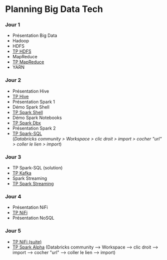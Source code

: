 # Planning Big Data Tech


### Jour 1
- Présentation Big Data
- Hadoop
- HDFS
- [TP HDFS](https://github.com/mehdi-lamrani/hadoop-workshop/blob/master/02-HDFS.md)
- MapReduce
- [TP MapReduce](https://github.com/mehdi-lamrani/hadoop-workshop/blob/master/02.MAPREDUCE.md)
- YARN

### Jour 2
- Présentation Hive
- [TP Hive](https://github.com/mehdi-lamrani/hadoop-workshop/blob/master/04-HIVE-PART1-update.md)
- Présentation Spark 1
- Démo Spark Shell
- [TP Spark Shell](https://github.com/mehdi-lamrani/spark-training-v2.0/blob/main/session%201/part%201/shell/exercices/README.md)
- Démo Spark Notebooks
- [TP Spark Dbx](https://github.com/mehdi-lamrani/big-data-tech/blob/main/Spark%20Python%20With%20Databricks.dbc?raw=true)
- Présentation Spark 2
- [TP Spark-SQL](https://databricks-prod-cloudfront.cloud.databricks.com/public/4027ec902e239c93eaaa8714f173bcfc/1348857563985924/2924469475429130/3558912631747540/latest.html)<br>
(_Databricks community > Workspace > clic droit > import > cocher "url" > coller le lien > import_)

### Jour 3
- TP Spark-SQL (solution)
- [TP Kafka ](https://github.com/mehdi-lamrani/kafka-workshop)
- Spark Streaming
- [TP Spark Streaming](https://)

### Jour 4
- Présentation NiFi
- [TP NiFi](https://github.com/doudi0101/NiFi_detailed)
- Présentation NoSQL

### Jour 5
- [TP NiFi (suite)](https://github.com/doudi0101/NiFi_detailed)
- [TP Spark Alpha](https://databricks-prod-cloudfront.cloud.databricks.com/public/4027ec902e239c93eaaa8714f173bcfc/1348857563985924/3404351957943412/3558912631747540/latest.html) (Databricks community --> Workspace --> clic droit --> import --> cocher "url" --> coller le lien --> import)
